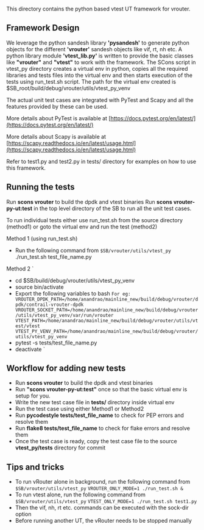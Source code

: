 This directory contains the python based vtest UT framework for vrouter.

## Framework Design

We leverage the python sandesh library **'pysandesh'** to generate
python objects for the different **'vrouter'** sandesh objects like
vif, rt, nh etc.
A python library module **'vtest_lib.py'** is written to provide the
basic classes like **"vrouter"** and **"vtest"** to work with the framework.
The SCons script in vtest_py directory creates a virtual env in python,
copies all the required libraries and tests files into the virtual env
and then starts execution of the tests using run_test.sh script.
The path for the virtual env created is
$SB_root/build/debug/vrouter/utils/vtest_py_venv

The actual unit test cases are integrated with PyTest and Scapy and all
the features provided by these can be used.

More details about PyTest is available at
[https://docs.pytest.org/en/latest/](https://docs.pytest.org/en/latest/)

More details about Scapy is available at
[https://scapy.readthedocs.io/en/latest/usage.html](https://scapy.readthedocs.io/en/latest/usage.html)

Refer to test1.py and test2.py in tests/ directory for examples on how to use this framework.

## Running the tests

Run **scons vrouter** to build the dpdk and vtest binaries
Run **scons vrouter-py-ut:test** in the top level directory of the SB to run all the unit test cases.

To run individual tests either use run_test.sh from the source directory (method1) or
goto the virtual env and run the test (method2)

Method 1 (using run_test.sh)

 - Run the following command from `$SB/vrouter/utils/vtest_py`
./run_test.sh test_file_name.py

Method 2
`
 - cd $SB/build/debug/vrouter/utils/vtest_py_venv
 - source bin/activate
 - Export the following variables to bash
             `For eg: VROUTER_DPDK_PATH=/home/anandrao/mainline_new/build/debug/vrouter/dpdk/contrail-vrouter-dpdk
                     VROUTER_SOCKET_PATH=/home/anandrao/mainline_new/build/debug/vrouter/utils/vtest_py_venv/var/run/vrouter
                     VTEST_PATH=/home/anandrao/mainline_new/build/debug/vrouter/utils/vtest/vtest
                     VTEST_PY_VENV_PATH=/home/anandrao/mainline_new/build/debug/vrouter/utils/vtest_py_venv`
 - pytest -s tests/test_file_name.py
 - deactivate
`
## Workflow for adding new tests

 - Run **scons vrouter** to build the dpdk and vtest binaries
 - Run **"scons vrouter-py-ut:test"** once so that the basic virtual env is setup for you.
 - Write the new test case file in **tests/** directory inside virtual env
 - Run the test case using either Method1 or Method2
 - Run **pycodestyle tests/test_file_name** to check for PEP errors and resolve them
 - Run **flake8 tests/test_file_name** to check for flake errors and resolve them
 - Once the test case is ready, copy the test case file to the source
   **vtest_py/tests** directory for commit

## Tips and tricks
 - To run vRouter alone in background, run the following command from `$SB/vrouter/utils/vtest_py`
   `VROUTER_ONLY_MODE=1 ./run_test.sh &`
 - To run vtest alone, run the following command from `$SB/vrouter/utils/vtest_py`
   `VTEST_ONLY_MODE=1 ./run_test.sh test1.py`
 - Then the vif, nh, rt etc. commands can be executed with the sock-dir option
 - Before running another UT, the vRouter needs to be stopped manually
